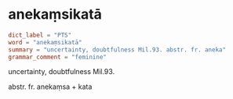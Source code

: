 # anekaṃsikatā

``` toml
dict_label = "PTS"
word = "anekaṃsikatā"
summary = "uncertainty, doubtfulness Mil.93. abstr. fr. aneka"
grammar_comment = "feminine"
```

uncertainty, doubtfulness Mil.93.

abstr. fr. anekaṃsa \+ kata

